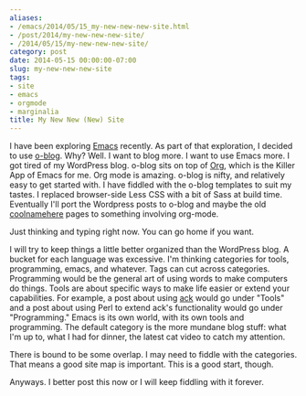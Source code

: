 ```yaml
---
aliases:
- /emacs/2014/05/15_my-new-new-new-site.html
- /post/2014/my-new-new-new-site/
- /2014/05/15/my-new-new-new-site/
category: post
date: 2014-05-15 00:00:00-07:00
slug: my-new-new-new-site
tags:
- site
- emacs
- orgmode
- marginalia
title: My New New (New) Site
---
```


I have been exploring [Emacs](../../../card/Emacs.md) recently. As part of that exploration, I decided to use [o-blog](http://renard.github.io/o-blog/). Why? Well. I want to blog more. I want to use Emacs more. I got tired of my WordPress blog. o-blog sits on top of [Org](../../../card/Org.md), which is the Killer App of Emacs for me. Org mode is amazing. o-blog is nifty, and relatively easy to get started with. I have fiddled with the o-blog templates to suit my tastes. I replaced browser-side Less CSS with a bit of Sass at build time. Eventually I'll port the Wordpress posts to o-blog and maybe the old [coolnamehere](../../../card/coolnamehere.md) pages to something involving org-mode.

<!--more-->

Just thinking and typing right now. You can go home if you want.

I will try to keep things a little better organized than the WordPress blog. A bucket for each language was excessive. I'm thinking categories for tools, programming, emacs, and whatever. Tags can cut across categories. Programming would be the general art of using words to make computers do things. Tools are about specific ways to make life easier or extend your capabilities. For example, a post about using [ack](http://beyondgrep.com) would go under "Tools" and a post about using Perl to extend ack's functionality would go under "Programming." Emacs is its own world, with its own tools and programming. The default category is the more mundane blog stuff: what I'm up to, what I had for dinner, the latest cat video to catch my attention.

There is bound to be some overlap. I may need to fiddle with the categories. That means a good site map is important. This is a good start, though.

Anyways. I better post this now or I will keep fiddling with it forever.
